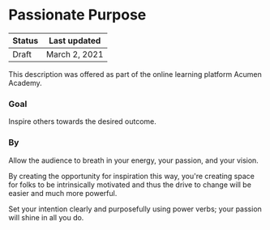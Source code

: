 # Passionate Purpose

| Status | Last updated |
|---|---|
| Draft | March 2, 2021 |

This description was offered as part of the online learning platform Acumen Academy.

### Goal
Inspire others towards the desired outcome.

### By
Allow the audience to breath in your energy, your passion, and your vision.

By creating the opportunity for inspiration this way, you're creating space for folks to be intrinsically motivated and thus the drive to change will be easier and much more powerful.

Set your intention clearly and purposefully using power verbs; your passion will shine in all you do.
